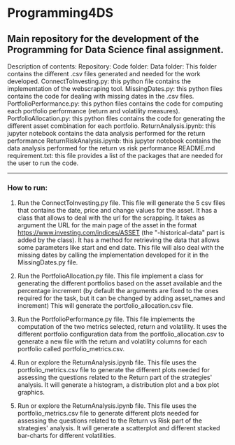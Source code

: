 # Programming4DS
Main repository for the development of the Programming for Data Science final assignment.
---------------------
Description of contents:
Repository:
    Code folder:
        Data folder:
            This folder contains the different .csv files generated and needed for the work developed.
        ConnectToInvesting.py: this python file contains the implementation of the webscraping tool.
        MissingDates.py: this python files contains the code for dealing with missing dates in the .csv files.
        PortfolioPerformance.py: this python files contains the code for computing each portfolio performance
            (return and volatility measures).
        PortfolioAllocation.py: this python files contains the code for generating the different asset combination
            for each portfolio.
        ReturnAnalysis.ipynb: this jupyter notebook contains the data analysis performed for the return performance
        ReturnRiskAnalysis.ipynb: this jupyter notebook contains the data analysis performed for the return vs risk performance
    README.md
    requirement.txt: this file provides a list of the packages that are needed for the user to run the code.

---------------------
### How to run:

1. Run the ConnectToInvesting.py file. This file will generate the 5 csv files that contains the date, price and change
values for the asset. It has a class that allows to deal with the url for the scrapping. It takes as argument the URL
for the main page of the asset in the format https://www.investing.com/indices/ASSET (the "-historical-data" part is
added by the class). It has a method for retrieving the data that allows some parameters like start and end date. This
file will also deal with the missing dates by calling the implementation developed for it in the MissingDates.py file.

2. Run the PortfolioAllocation.py file. This file implement a class for generating the different portfolios based on
the asset available and the percentage increment (by default the arguments are fixed to the ones required for the task,
but it can be changed by adding asset_names and increment) This will generate the portfolio_allocation.csv file.

3. Run the PortfolioPerformance.py file. This file implements the computation of the two metrics selected, return and
volatility. It uses the different portfolio configuration data from the portfolio_allocation.csv to generate a new file
with the return and volatility columns for each portfolio called portfolio_metrics.csv.

4. Run or explore the ReturnAnalysis.ipynb file. This file uses the portfolio_metrics.csv file to generate the different plots
needed for assessing the questions related to the Return part of the strategies' analysis. It will generate a histogram,
a distribution plot and a box plot graphics.

5. Run or explore the ReturnAnalysis.ipynb file. This file uses the portfolio_metrics.csv file to generate different plots needed for assessing the questions related to the Return vs Risk part of the strategies' analysis. It will generate a scatterplot and different stacked bar-charts for different volatilities.


